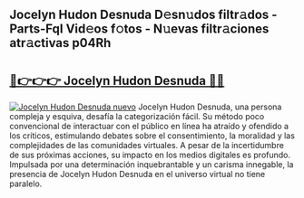 ## Jocelyn Hudon Desnuda D𝚎sn𝚞dos filtr𝚊dos - Parts-FqI Vid𝚎os f𝚘tos - N𝚞evas filtr𝚊ciones atr𝚊ctivas p04Rh

# <h2><a href="http://mb1jw1.tromn.icu/?c=Jocelyn+Hudon+Desnuda">🔗👉👉👉 Jocelyn Hudon Desnuda 🔗🔗</a></h2>

[![Jocelyn Hudon Desnuda nuevo](https://i.imgur.com/pEAQMta.gif)](http://mb1jw1.tromn.icu/?c=Jocelyn+Hudon+Desnuda)
Jocelyn Hudon Desnuda, una persona compleja y esquiva, desafía la categorización fácil. Su método poco convencional de interactuar con el público en línea ha atraído y ofendido a los críticos, estimulando debates sobre el consentimiento, la moralidad y las complejidades de las comunidades virtuales. A pesar de la incertidumbre de sus próximas acciones, su impacto en los medios digitales es profundo. Impulsada por una determinación inquebrantable y un carisma innegable, la presencia de Jocelyn Hudon Desnuda en el universo virtual no tiene paralelo.
